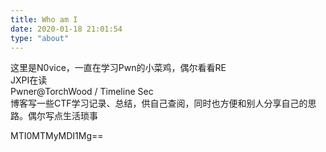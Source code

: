 ```yaml
---
title: Who am I
date: 2020-01-18 21:01:54
type: "about"
---
```



这里是N0vice，一直在学习Pwn的小菜鸡，偶尔看看RE  
JXPI在读  
Pwner@TorchWood / Timeline Sec  
博客写一些CTF学习记录、总结，供自己查阅，同时也方便和别人分享自己的思路。偶尔写点生活琐事  
  
  
MTI0MTMyMDI1Mg==  